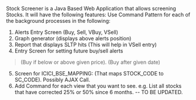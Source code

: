 Stock Screener is a Java Based Web Application that allows screening Stocks. It will have the following features:
Use Command Pattern for each of the background processes in the following:
1. Alerts Entry Screen (Buy, Sell, VBuy, VSell)
2. Graph generator (displays above alerts position)
3. Report that displays SLTP hits (This will help in VSell entry)
4. Entry Screen for setting future buy/sell alerts
> (Buy if below or above given price).
> (Buy after given date)
5. Screen for ICICI\_BSE\_MAPPING: (That maps STOCK\_CODE to SC\_CODE). Possibly AJAX Call.
6. Add Command for each view that you want to see. e.g. List all stocks that have corrected 25% or 50% since 6 months.
-- TO BE UPDATED.